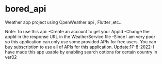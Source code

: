 # bored_api

Weather app project using OpenWeather api , Flutter ,etc...

Note: To use this api: 
-Create an account to get your AppId 
-Change the appId in the response URL in the WeatherService file 
-Since I am very poor so this application can only use some provided APIs for free users. You can buy subscription to use all of APIs for this application.
Update:17-8-2022: I have made this app usable by enabling search options for certain country in ver02 

